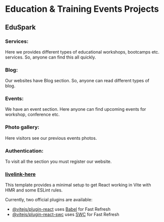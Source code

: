 # Education & Training Events Projects

## EduSpark
### Services: 
Here we provides different types of educational workshops, bootcamps etc. services. So, anyone can find this all quickly.
### Blog:
Our websites have Blog section. So, anyone can read different types of blog.
### Events:
We have an event section. Here anyone can find upcoming events for workshop, conference etc.
### Photo gallery:
Here visitors see our previous events photos.
### Authentication:
To visit all the section you must register our website. 



### [livelink-here](https://event-management-d2e91.web.app/)


This template provides a minimal setup to get React working in Vite with HMR and some ESLint rules.

Currently, two official plugins are available:

- [@vitejs/plugin-react](https://github.com/vitejs/vite-plugin-react/blob/main/packages/plugin-react/README.md) uses [Babel](https://babeljs.io/) for Fast Refresh
- [@vitejs/plugin-react-swc](https://github.com/vitejs/vite-plugin-react-swc) uses [SWC](https://swc.rs/) for Fast Refresh
